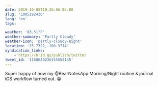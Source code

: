 ```yaml
---
date: 2019-10-05T19:26:06-05:00
slug: '1005192436'
lang: 'en'
tags:

weather: '83.51°F'
weather-summary: 'Partly Cloudy'
weather-icon: 'partly-cloudy-night'
location: '25.7322,-100.3714'
syndication_links:
    - https://brid.gy/publish/twitter
tweet_id: '1180640236155654145'
---
```

Super happy of how my ‪@BearNotesApp‬ Morning/Night routine & journal iOS workflow turned out. 😁